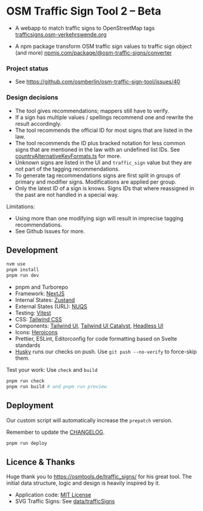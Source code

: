 # OSM Traffic Sign Tool 2 – Beta

- A webapp to match traffic signs to OpenStreetMap tags
  [trafficsigns.osm-verkehrswende.org](https://trafficsigns.osm-verkehrswende.org)

- A npm package transform OSM traffic sign values to traffic sign object (and more)
  [npmjs.com/package/@osm-traffic-signs/converter](https://www.npmjs.com/package/@osm-traffic-signs/converter)

### Project status

- See https://github.com/osmberlin/osm-traffic-sign-tool/issues/40

### Design decisions

- The tool gives recommendations; mappers still have to verify.
- If a sign has multiple values / spellings recommend one and rewrite the result accordingly.
- The tool recommends the official ID for most signs that are listed in the law.
- The tool recommends the ID plus bracked notation for less common signs that are mentioned in the law with an undefined list IDs.
  See [countryAlternativeKeyFormats.ts](./packages/traffic-sign-converter/src/data-definitions/countryAlternativeKeyFormats.ts) for more.
- Unknown signs are listed in the UI and `traffic_sign` value but they are not part of the tagging recommendations.
- To generate tag recommendations signs are first split in groups of primary and modifier signs. Modifications are applied per group.
- Only the latest ID of a sign is knows. Signs IDs that where reassigned in the past are not handled in a special way.

Limitations:

- Using more than one modifying sign will result in imprecise tagging recommendations.
- See Github Issues for more.

## Development

```bash
nvm use
pnpm install
pnpm run dev
```

- pnpm and Turborepo
- Framework: [NextJS](https://nextjs.org/)
- Internal States: [Zustand](https://github.com/pmndrs/zustand)
- External States (URL): [NUQS](https://nuqs.47ng.com/)
- Testing: [Vitest](https://vitest.dev)
- CSS: [Tailwind CSS](https://tailwindcss.com/)
- Components: [Tailwind UI](https://tailwindui.com/), [Tailwind UI Catalyst](https://tailwindui.com/templates/catalyst), [Headless UI](https://headlessui.com/)
- Icons: [Heroicons](https://heroicons.com/)
- Prettier, ESLint, Editorconfig for code formatting based on Svelte standards
- [Husky](https://github.com/typicode/husky) runs our checks on push. Use `git push --no-verify` to force-skip them.

Test your work: Use `check` and `build`

```bash
pnpm run check
pnpm run build # and pnpm run preview
```

## Deployment

Our custom script will automatically increase the `prepatch` version.

Remember to update the [CHANGELOG](./CHANGELOG.md).

```bash
pnpm run deploy
```

## Licence & Thanks

Huge thank you to https://osmtools.de/traffic_signs/ for his great tool. The initial data structure, logic and design is heavily inspired by it.

- Application code: [MIT License](./LICENSE)
- SVG Traffic Signs: See [data/trafficSigns](./src/data/trafficSigns.ts)
